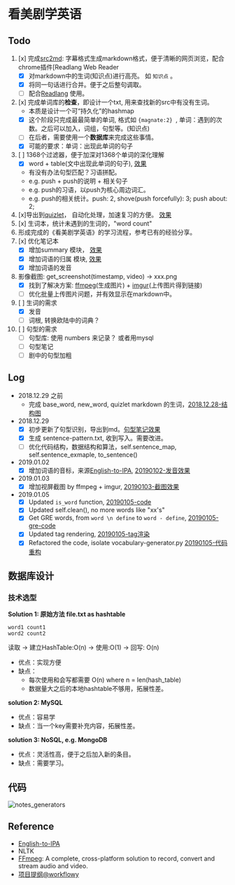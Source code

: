 # 看美剧学英语 


## Todo 



1. [x] 完成[src2md](https://gist.github.com/01f63bfaca2bfa32eb5288053235a7de#file-src2md-py): 字幕格式生成markdown格式，便于清晰的网页浏览，配合chrome插件[Readlang Web Reader
	- [x] 对markdown中的生词(知识点)进行高亮。 如 `知识点` 。
	- [x] 将同一句话进行合并。便于之后整句调取。  
	- [ ] 配合[Readlang](https://chrome.google.com/webstore/detail/readlang-web-reader/odpdkefpnfejbfnmdilmfhephfffmfoh) 使用。 
2. [x] 完成单词库的**检查**，即设计一个txt, 用来查找新的src中有没有生词。
	- 本质是设计一个可“持久化”的hashmap
	- [x] 这个阶段只完成最最简单的单词, 格式如 `{magnate:2} `, 单词：遇到的次数。之后可以加入，词组，句型等。(知识点)
	- [ ] 在后者，需要使用一个**数据库**来完成这些事情。
	- [x] 可能的要求：单词：出现此单词的句子
3. [ ] 1368个过滤器，便于加深对1368个单词的深化理解
	- [x] word + table(文中出现此单词的句子), [效果](https://i.imgur.com/xeqBKUm.jpg)
	- 有没有办法句型匹配？习语拼配。
	- e.g. push + push的说明 + 相关句子
	- e.g. push的习语，以push为核心周边词汇。
	- e.g. push的相关统计。push: 2, shove(push forcefully): 3; push about: 2; 
4. [x]导出到[quizlet](https://quizlet.com/zh-cn )， 自动化处理，加速复习的方便。 [效果](https://quizlet.com/353489683/flashcards)
5. [x] 生词本，统计未遇到的生词的，"word count"
6. 形成完成的《看美剧学英语》的学习流程，参考已有的经验分享。
7. [x] 优化笔记本
	- [x] 增加summary 模块， [效果](https://i.imgur.com/HDeF9LR.png)
	- [x] 增加词语的归属 模块, [效果](https://i.imgur.com/JRp4M4O.png)
	- [x] 增加词语的发音
8. 影像截图: get_screenshot(timestamp, video) -> xxx.png
	- [x] 找到了解决方案: [ffmpeg](https://www.ffmpeg.org/about.html)(生成图片) + [imgur](https://imgur.com/)(上传图片得到链接)  
	- [ ] 优化批量上传图片问题，并有效显示在markdown中。
9. [ ] 生词的需求
	- [x] 发音
	- [ ] 词根, 转换欧陆中的词典？
10. [ ] 句型的需求
	- [ ] 句型库: 使用 numbers 来记录？ 或者用mysql 
	- [ ] 句型笔记
	- [ ] 剧中的句型加粗
 
## Log 

* 2018.12.29 之前
	* 完成 base_word, new_word, quizlet markdown 的生词，[2018.12.28-结构图](https://i.imgur.com/8WONLro.png) 
* 2018.12.29
	* [x] 初步更新了句型识别，导出到md。[句型笔记效果](https://i.imgur.com/VtskjJc.png) 
	* [x] 生成 sentence-pattern.txt, 收到写入。需要改进。 
	*  [ ] 优化代码结构，数据结构和算法，self.sentence_map, self.sentence_exmaple, to_sentence()
* 2019.01.02
	* [x] 增加词语的音标，来源[English-to-IPA](https://github.com/mphilli/English-to-IPA), [20190102-发音效果](https://i.imgur.com/hGxrl6P.png)
* 2019.01.03
	* [x] 增加视屏截图 by ffmpeg + imgur, [20190103-截图效果](https://imgur.com/2RYzJfQ.jpg)
* 2019.01.05
	* [x] Updated `is_word` function, [20190105-code](https://repl.it/@WillWang42/isword) 
	* [x] Updated self.clean(), no more words like "xx's"
	* [x] Get GRE words, from `word \n define` to `word - define`, [20190105-gre-code](https://repl.it/@WillWang42/getgre)
	* [x] Updated tag rendering, [20190105-tag渲染](https://i.imgur.com/aiEf3np.png)
	* [x] Refactored the code, isolate vocabulary-generator.py [20190105-代码重构](https://i.imgur.com/3iggNqp.png)

## 数据库设计

### 技术选型

**Solution 1: 原始方法 file.txt as hashtable** 

```
word1 count1
word2 count2
``` 

读取 -> 建立HashTable:O(n) -> 使用:O(1) ->  回写: O(n)

* 优点：实现方便
* 缺点：
	* 每次使用和会写都需要 O(n) where n = len(hash_table)
	* 数据量大之后的本地hashtable不够用，拓展性差。


**solution 2: MySQL** 

* 优点：容易学 
* 缺点：当一个key需要补充内容，拓展性差。

**solution 3: NoSQL, e.g. MongoDB** 

* 优点：灵活性高，便于之后加入新的条目。
* 缺点：需要学习。
 
## 代码

 ![notes_generators](https://i.imgur.com/8WONLro.png)
 
## Reference 

* [English-to-IPA](https://github.com/mphilli/English-to-IPA)
* NLTK 
* [FFmpeg](https://www.ffmpeg.org/): A complete, cross-platform solution to record, convert and stream audio and video.
* [项目提纲@workflowy](https://workflowy.com/s/d8c6b3839a2/EOHxZcPUsmWHxmMV)
  
